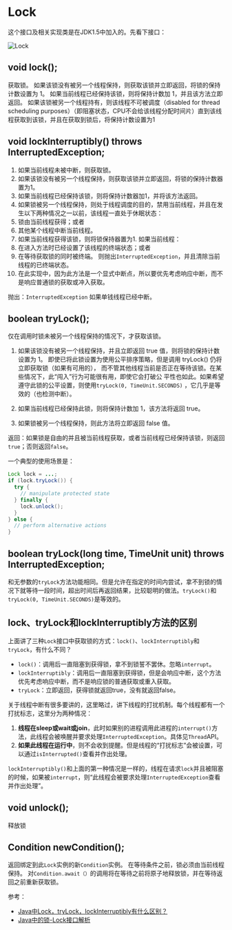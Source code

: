 # Lock

这个接口及相关实现类是在JDK1.5中加入的。先看下接口：

![Lock](http://ovn0i3kdg.bkt.clouddn.com/Lock.png)



##  void lock();
获取锁。
如果该锁没有被另一个线程保持，则获取该锁并立即返回，将锁的保持计数设置为 1。
如果当前线程已经保持该锁，则将保持计数加 1，并且该方法立即返回。
如果该锁被另一个线程持有，则该线程不可被调度（disabled for thread scheduling purposes）（即阻塞状态，CPU不会给该线程分配时间片）直到该线程获取到该锁，并且在获取到锁后，将保持计数设置为1



##  void lockInterruptibly() throws InterruptedException;

1. 如果当前线程未被中断，则获取锁。
2. 如果该锁没有被另一个线程保持，则获取该锁并立即返回，将锁的保持计数器置为1。
3. 如果当前线程已经保持该锁，则将保持计数器加1，并将该方法返回。
4. 如果锁被另一个线程保持，则处于线程调度的目的，禁用当前线程，并且在发生以下两种情况之一以前，该线程一直处于休眠状态：
  1. 锁由当前线程获得；或者
  1. 其他某个线程中断当前线程。
5. 如果当前线程获得该锁，则将锁保持器置为1.
如果当前线程：
  1. 在进入方法时已经设置了该线程的终端状态；或者
  1. 在等待获取锁的同时被终端。
则抛出`InterruptedException`，并且清除当前线程的已终端状态。
6. 在此实现中，因为此方法是一个显式中断点，所以要优先考虑响应中断，而不是响应普通锁的获取或冲入获取。

抛出：`InterruptedException` 如果单钱线程已经中断。


## boolean tryLock();

仅在调用时锁未被另一个线程保持的情况下，才获取该锁。

1. 如果该锁没有被另一个线程保持，并且立即返回 true 值，则将锁的保持计数设置为 1。
即使已将此锁设置为使用公平排序策略，但是调用 tryLock() 仍将 立即获取锁（如果有可用的），
而不管其他线程当前是否正在等待该锁。在某些情况下，此“闯入”行为可能很有用，即使它会打破公
平性也如此。如果希望遵守此锁的公平设置，则使用`tryLock(0, TimeUnit.SECONDS)`
，它几乎是等效的（也检测中断）。

2. 如果当前线程已经保持此锁，则将保持计数加 1，该方法将返回 true。

3. 如果锁被另一个线程保持，则此方法将立即返回 false 值。

返回：如果锁是自由的并且被当前线程获取，或者当前线程已经保持该锁，则返回 `true`；否则返回`false`。

一个典型的使用场景是：
```java
Lock lock = ...;
if (lock.tryLock()) {
  try {
    // manipulate protected state
  } finally {
    lock.unlock();
  }
} else {
  // perform alternative actions
}
```


## boolean tryLock(long time, TimeUnit unit) throws InterruptedException;

和无参数的`tryLock`方法功能相同。但是允许在指定的时间内尝试，拿不到锁的情况下就等待一段时间，超出时间后再返回结果，比较聪明的做法。`tryLock()`和`tryLock(0, TimeUnit.SECONDS)`是等效的。

## lock、tryLock和lockInterruptibly方法的区别
上面讲了三种`Lock`接口中获取锁的方式：`lock()`、`lockInterruptibly`和`tryLock`，有什么不同？

* `lock()`：调用后一直阻塞到获得锁，拿不到锁誓不罢休。忽略`interrupt`。
* `lockInterruptibly`：调用后一直阻塞到获得锁，但是会响应中断，这个方法优先考虑响应中断，而不是响应锁的普通获取或重入获取。
* `tryLock`：立即返回，获得锁就返回true，没有就返回false。

关于线程中断有很多要讲的，这里略过，讲下线程的打扰机制。每个线程都有一个打扰标志，这里分为两种情况：
1. **线程在sleep或wait或join**，此时如果别的进程调用此进程的`interrupt()`方法，此线程会被唤醒并要求处理`InterruptedException`。具体见`Thread`API。
2. **如果此线程在运行中**，则不会收到提醒。但是线程的“打扰标志”会被设置，可以通过`isInterrupted()`查看并作出处理。

`lockInterruptibly()`和上面的第一种情况是一样的，线程在请求`lock`并且被阻塞的时候，如果被`interrupt`，则“此线程会被要求处理`InterruptedException`查看并作出处理”。

## void unlock();
释放锁

## Condition newCondition();
返回绑定到此`Lock`实例的新`Condition`实例。
在等待条件之前，锁必须由当前线程保持。 对`Condition.await（）`的调用将在等待之前将原子地释放锁，并在等待返回之前重新获取锁。








参考：
* [Java中Lock，tryLock，lockInterruptibly有什么区别？](https://www.zhihu.com/question/36771163)
* [Java中的锁-Lock接口解析](http://blog.csdn.net/canot/article/details/52050633)
